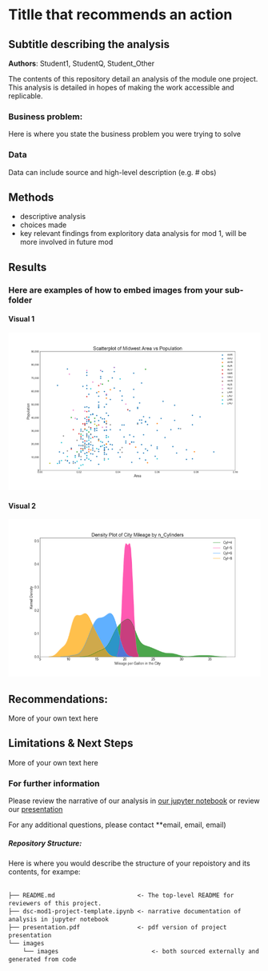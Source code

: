 # Titlle that recommends an action
## Subtitle describing the analysis 

**Authors**: Student1, StudentQ, Student_Other

The contents of this repository detail an analysis of the module one project. This analysis is detailed in hopes of making the work accessible and replicable.


### Business problem:

Here is where you state the business problem you were trying to solve


### Data
Data can include source and high-level description (e.g. # obs)


## Methods
- descriptive analysis
- choices made
- key relevant findings from exploritory data analysis for mod 1, will be more involved in future mod

## Results

### Here are examples of how to embed images from your sub-folder


#### Visual 1
![graph1](./images/viz1.png)

#### Visual 2
![graph1](./images/viz2.png)



## Recommendations:

More of your own text here


## Limitations & Next Steps

More of your own text here


### For further information
Please review the narrative of our analysis in [our jupyter notebook](./dsc-mod1-project-template.ipynb) or review our [presentation](./SampleProjectSlides.pdf)

For any additional questions, please contact **email, email, email)


##### Repository Structure:

Here is where you would describe the structure of your repoistory and its contents, for exampe:

```

├── README.md                       <- The top-level README for reviewers of this project.
├── dsc-mod1-project-template.ipynb <- narrative documentation of analysis in jupyter notebook
├── presentation.pdf                <- pdf version of project presentation
└── images
    └── images                          <- both sourced externally and generated from code

```


